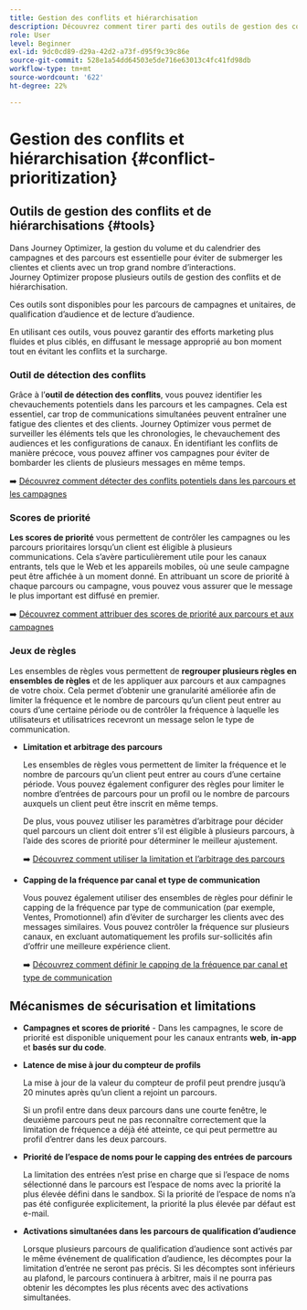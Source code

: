 ```yaml
---
title: Gestion des conflits et hiérarchisation
description: Découvrez comment tirer parti des outils de gestion des conflits et de hiérarchisation de Journey Optimizer.
role: User
level: Beginner
exl-id: 9dc0cd89-d29a-42d2-a73f-d95f9c39c86e
source-git-commit: 528e1a54dd64503e5de716e63013c4fc41fd98db
workflow-type: tm+mt
source-wordcount: '622'
ht-degree: 22%

---
```


# Gestion des conflits et hiérarchisation {#conflict-prioritization}

## Outils de gestion des conflits et de hiérarchisations {#tools}

Dans Journey Optimizer, la gestion du volume et du calendrier des campagnes et des parcours est essentielle pour éviter de submerger les clientes et clients avec un trop grand nombre d’interactions. Journey Optimizer propose plusieurs outils de gestion des conflits et de hiérarchisation.

Ces outils sont disponibles pour les parcours de campagnes et unitaires, de qualification d’audience et de lecture d’audience.

En utilisant ces outils, vous pouvez garantir des efforts marketing plus fluides et plus ciblés, en diffusant le message approprié au bon moment tout en évitant les conflits et la surcharge.

### Outil de détection des conflits

Grâce à l’**outil de détection des conflits**, vous pouvez identifier les chevauchements potentiels dans les parcours et les campagnes. Cela est essentiel, car trop de communications simultanées peuvent entraîner une fatigue des clientes et des clients. Journey Optimizer vous permet de surveiller les éléments tels que les chronologies, le chevauchement des audiences et les configurations de canaux. En identifiant les conflits de manière précoce, vous pouvez affiner vos campagnes pour éviter de bombarder les clients de plusieurs messages en même temps.

➡️ [Découvrez comment détecter des conflits potentiels dans les parcours et les campagnes](conflicts.md)

### Scores de priorité

**Les scores de priorité** vous permettent de contrôler les campagnes ou les parcours prioritaires lorsqu’un client est éligible à plusieurs communications. Cela s’avère particulièrement utile pour les canaux entrants, tels que le Web et les appareils mobiles, où une seule campagne peut être affichée à un moment donné. En attribuant un score de priorité à chaque parcours ou campagne, vous pouvez vous assurer que le message le plus important est diffusé en premier.

➡️ [Découvrez comment attribuer des scores de priorité aux parcours et aux campagnes](priority-scores.md)

### Jeux de règles

Les ensembles de règles vous permettent de **regrouper plusieurs règles en ensembles de règles** et de les appliquer aux parcours et aux campagnes de votre choix. Cela permet d’obtenir une granularité améliorée afin de limiter la fréquence et le nombre de parcours qu’un client peut entrer au cours d’une certaine période ou de contrôler la fréquence à laquelle les utilisateurs et utilisatrices recevront un message selon le type de communication.

* **Limitation et arbitrage des parcours**

  Les ensembles de règles vous permettent de limiter la fréquence et le nombre de parcours qu’un client peut entrer au cours d’une certaine période. Vous pouvez également configurer des règles pour limiter le nombre d’entrées de parcours pour un profil ou le nombre de parcours auxquels un client peut être inscrit en même temps.

  De plus, vous pouvez utiliser les paramètres d’arbitrage pour décider quel parcours un client doit entrer s’il est éligible à plusieurs parcours, à l’aide des scores de priorité pour déterminer le meilleur ajustement.

  ➡️ [Découvrez comment utiliser la limitation et l’arbitrage des parcours ](journey-capping.md)

* **Capping de la fréquence par canal et type de communication**

  Vous pouvez également utiliser des ensembles de règles pour définir le capping de la fréquence par type de communication (par exemple, Ventes, Promotionnel) afin d’éviter de surcharger les clients avec des messages similaires. Vous pouvez contrôler la fréquence sur plusieurs canaux, en excluant automatiquement les profils sur-sollicités afin d’offrir une meilleure expérience client.

  ➡️ [Découvrez comment définir le capping de la fréquence par canal et type de communication](../conflict-prioritization/channel-capping.md)

## Mécanismes de sécurisation et limitations

* **Campagnes et scores de priorité** - Dans les campagnes, le score de priorité est disponible uniquement pour les canaux entrants **web**, **in-app** et **basés sur du code**.

* **Latence de mise à jour du compteur de profils**

  La mise à jour de la valeur du compteur de profil peut prendre jusqu’à 20 minutes après qu’un client a rejoint un parcours.

  Si un profil entre dans deux parcours dans une courte fenêtre, le deuxième parcours peut ne pas reconnaître correctement que la limitation de fréquence a déjà été atteinte, ce qui peut permettre au profil d’entrer dans les deux parcours.

* **Priorité de l’espace de noms pour le capping des entrées de parcours**

  La limitation des entrées n’est prise en charge que si l’espace de noms sélectionné dans le parcours est l’espace de noms avec la priorité la plus élevée défini dans le sandbox. Si la priorité de l’espace de noms n’a pas été configurée explicitement, la priorité la plus élevée par défaut est e-mail.

* **Activations simultanées dans les parcours de qualification d’audience**

  Lorsque plusieurs parcours de qualification d’audience sont activés par le même événement de qualification d’audience, les décomptes pour la limitation d’entrée ne seront pas précis. Si les décomptes sont inférieurs au plafond, le parcours continuera à arbitrer, mais il ne pourra pas obtenir les décomptes les plus récents avec des activations simultanées.
